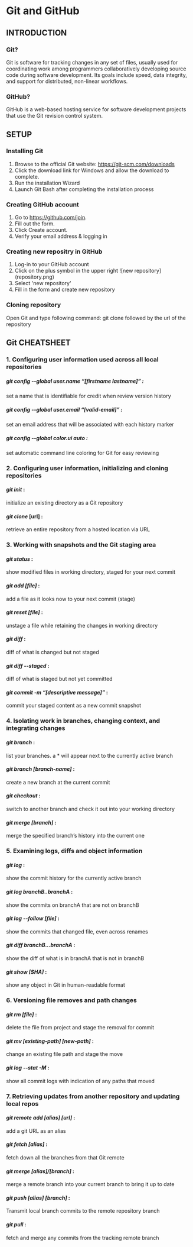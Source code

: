 # Git and GitHub
## INTRODUCTION
### Git?
Git is software for tracking changes in any set of files, usually used for coordinating work among programmers collaboratively developing source code during software development. 
Its goals include speed, data integrity, and support for distributed, non-linear workflows.
### GitHub?
GitHub is a web-based hosting service for software development projects that use the Git revision control system.

## SETUP
### Installing Git
1. Browse to the official Git website: https://git-scm.com/downloads
2. Click the download link for Windows and allow the download to complete.
3. Run the installation Wizard
4. Launch Git Bash after completing the installation process
### Creating GitHub account
1. Go to https://github.com/join.
2. Fill out the form.
3. Click Create account.
4. Verify your email address & logging in
### Creating new repositry in GitHub
1. Log-in to your GitHub account 
2. Click on the plus symbol in the upper right
![new repository] (repository.png)
3. Select 'new repository'
4. Fill in the form and create new repository
### Cloning repository
Open Git and type following command:
git clone followed by the url of the repository

## Git CHEATSHEET

### 1. Configuring user information used across all local repositories

##### *git config --global user.name “[firstname lastname]”* :
set a name that is identifiable for credit when review version history
##### *git config --global user.email “[valid-email]”* :
set an email address that will be associated with each history marker
##### *git config --global color.ui auto* :
set automatic command line coloring for Git for easy reviewing

### 2. Configuring user information, initializing and cloning repositories

#### *git init* :
initialize an existing directory as a Git repository
#### *git clone* [url] :
retrieve an entire repository from a hosted location via URL

### 3. Working with snapshots and the Git staging area

#### *git status* : 
show modified files in working directory, staged for your next commit
#### *git add [file]* : 
add a file as it looks now to your next commit (stage)
#### *git reset [file]* : 
unstage a file while retaining the changes in working directory
#### *git diff* :
diff of what is changed but not staged
#### *git diff --staged* :
diff of what is staged but not yet committed
#### *git commit -m “[descriptive message]”* :
commit your staged content as a new commit snapshot

### 4. Isolating work in branches, changing context, and integrating changes

#### *git branch* :
list your branches. a * will appear next to the currently active branch
#### *git branch [branch-name]* :
create a new branch at the current commit
#### *git checkout* :
switch to another branch and check it out into your working directory
#### *git merge [branch]* :
merge the specified branch’s history into the current one

### 5. Examining logs, diffs and object information

#### *git log* :
show the commit history for the currently active branch
#### *git log branchB..branchA* :
show the commits on branchA that are not on branchB
#### *git log --follow [file]* :
show the commits that changed file, even across renames
#### *git diff branchB...branchA* :
show the diff of what is in branchA that is not in branchB
#### *git show [SHA]* :
show any object in Git in human-readable format

### 6. Versioning file removes and path changes

#### *git rm [file]* :
delete the file from project and stage the removal for commit
#### *git mv [existing-path] [new-path]* :
change an existing file path and stage the move
#### *git log --stat -M* :
show all commit logs with indication of any paths that moved

### 7. Retrieving updates from another repository and updating local repos

#### *git remote add [alias] [url]* :
add a git URL as an alias
#### *git fetch [alias]* :
fetch down all the branches from that Git remote
#### *git merge [alias]/[branch]* :
merge a remote branch into your current branch to bring it up to date
#### *git push [alias] [branch]* :
Transmit local branch commits to the remote repository branch
#### *git pull* :
fetch and merge any commits from the tracking remote branch



